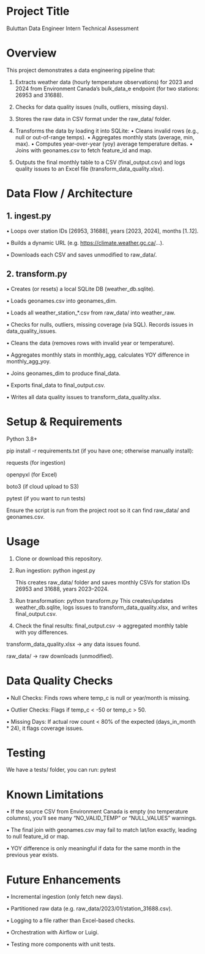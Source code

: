 # Project Title
Buluttan Data Engineer Intern Technical Assessment

# Overview
This project demonstrates a data engineering pipeline that:

1. Extracts weather data (hourly temperature observations) for 2023 and 2024 from Environment Canada’s bulk_data_e endpoint (for two stations: 26953 and 31688).
2. Checks for data quality issues (nulls, outliers, missing days).
3. Stores the raw data in CSV format under the raw_data/ folder.
4. Transforms the data by loading it into SQLite:
  • Cleans invalid rows (e.g., null or out-of-range temps).
  • Aggregates monthly stats (average, min, max).
  • Computes year-over-year (yoy) average temperature deltas.
  • Joins with geonames.csv to fetch feature_id and map.

5. Outputs the final monthly table to a CSV (final_output.csv) and logs quality issues to an Excel file (transform_data_quality.xlsx).

# Data Flow / Architecture

## 1. ingest.py

  • Loops over station IDs [26953, 31688], years [2023, 2024], months [1..12].
  
  • Builds a dynamic URL (e.g. https://climate.weather.gc.ca/...).
  
  • Downloads each CSV and saves unmodified to raw_data/.

## 2. transform.py

  • Creates (or resets) a local SQLite DB (weather_db.sqlite).
  
  • Loads geonames.csv into geonames_dim.
  
  • Loads all weather_station_*.csv from raw_data/ into weather_raw.
  
  • Checks for nulls, outliers, missing coverage (via SQL). Records issues in data_quality_issues.
  
  • Cleans the data (removes rows with invalid year or temperature).
  
  • Aggregates monthly stats in monthly_agg, calculates YOY difference in monthly_agg_yoy.
  
  • Joins geonames_dim to produce final_data.
  
  • Exports final_data to final_output.csv.
  
  • Writes all data quality issues to transform_data_quality.xlsx.
  

# Setup & Requirements

Python 3.8+

pip install -r requirements.txt (if you have one; otherwise manually install):

  requests (for ingestion)
  
  openpyxl (for Excel)
  
  boto3 (if cloud upload to S3)
  
  pytest (if you want to run tests)
  

Ensure the script is run from the project root so it can find raw_data/ and geonames.csv.

# Usage
1. Clone or download this repository.

2. Run ingestion:
  python ingest.py

    This creates raw_data/ folder and saves monthly CSVs for station IDs 26953 and 31688, years 2023–2024.

3. Run transformation:
  python transform.py
    This creates/updates weather_db.sqlite, logs issues to transform_data_quality.xlsx, and writes final_output.csv.

4. Check the final results:
  final_output.csv → aggregated monthly table with yoy differences.

  transform_data_quality.xlsx → any data issues found.
  
  raw_data/ → raw downloads (unmodified).


# Data Quality Checks
  • Null Checks: Finds rows where temp_c is null or year/month is missing.
  
  • Outlier Checks: Flags if temp_c < -50 or temp_c > 50.
  
  • Missing Days: If actual row count < 80% of the expected (days_in_month * 24), it flags coverage issues.
  


# Testing
We have a tests/ folder, you can run:
  pytest

# Known Limitations
  • If the source CSV from Environment Canada is empty (no temperature columns), you’ll see many “NO_VALID_TEMP” or “NULL_VALUES” warnings.
  
  • The final join with geonames.csv may fail to match lat/lon exactly, leading to null feature_id or map.
  
  • YOY difference is only meaningful if data for the same month in the previous year exists.

# Future Enhancements
• Incremental ingestion (only fetch new days).

• Partitioned raw data (e.g. raw_data/2023/01/station_31688.csv).

• Logging to a file rather than Excel-based checks.

• Orchestration with Airflow or Luigi.

• Testing more components with unit tests.

